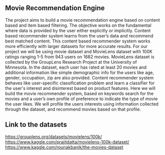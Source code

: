 
## Movie Recommendation Engine
The project aims to build a movie recommendation engine based on content based and item based filtering. The objective works on the fundamental where data is provided by the user either explicitly or implicitly. Content based recommender system learns from the user’s data and recommend best matched content. This content based recommender system works more efficiently with larger datasets for more accurate results. For our project we will be using movie dataset and MovieLens dataset with 100K ratings ranging 1-5 from 943 users on 1682 movies. MovieLens dataset is collected by the GroupLens Research Project at the University of Minnesota. In the dataset, each user has rated at least 20 movies and additional information like simple demographic info for the users like age, gender, occupation, zip are also provided. Content recommender system behaves like user-specific classification problem and learn a classifier for the user's interest and disinterest based on product features. Here we will build the movie recommender system, based on keywords search for the movies and a user’s own profile of preference to indicate the type of movie the user likes. We will profile the users interests using information collected through the dataset, and recommend movies based on that profile. 

## Link to the datasets
https://grouplens.org/datasets/movielens/100k/
https://www.kaggle.com/prajitdatta/movielens-100k-dataset/
https://www.kaggle.com/rounakbanik/the-movies-dataset
